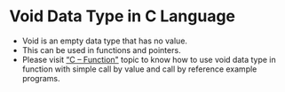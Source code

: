 # Void Data Type in C Language
- Void is an empty data type that has no value.
- This can be used in functions and pointers.
- Please visit [“C – Function"](https://github.com/fredsiika/30-seconds-of-c/blob/master/glossary/function.md) topic to know how to use void data type in function with simple call by value and call by reference example programs.
